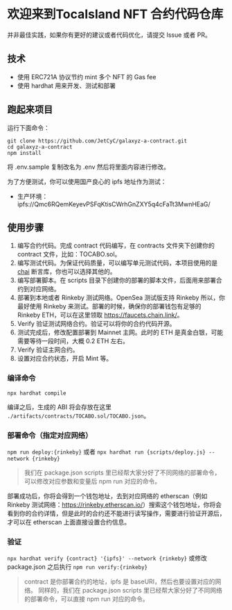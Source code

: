 # 欢迎来到TocaIsland NFT 合约代码仓库

并非最佳实践，如果你有更好的建议或者代码优化，请提交 Issue 或者 PR。

## 技术

- 使用 ERC721A 协议节约 mint 多个 NFT 的 Gas fee
- 使用 hardhat 用来开发、测试和部署

## 跑起来项目

运行下面命令：

```
git clone https://github.com/JetCyC/galaxyz-a-contract.git
cd galaxyz-a-contract
npm install
```

将 .env.sample 复制改名为 .env 然后将里面内容进行修改。

为了方便测试，你可以使用国产良心的 ipfs 地址作为测试：

- 生产环境：ipfs://Qmc6RQemKeyevPSFqKtisCWrhGnZXY5q4cFaTt3MwnHEaG/

## 使用步骤

1. 编写合约代码。完成 contract 代码编写，在 contracts 文件夹下创建你的 contract 文件，比如：TOCABO.sol。
2. 编写测试代码。为保证代码质量，可以编写单元测试代码，本项目使用的是 [chai](https://www.chaijs.com/) 断言库，你也可以选择其他的。
3. 编写部署脚本。在 scripts 目录下创建你的部署的脚本文件，后面用来部署合约到对应网络。
4. 部署到本地或者 Rinkeby 测试网络。OpenSea 测试版支持 Rinkeby 所以，你最好使用 Rinkeby 来测试。部署的时候，确保你的部署钱包有足够的 Rinkeby ETH，可以在这里领取 <https://faucets.chain.link/>。
5. Verify 验证测试网络合约。验证可以将你的合约代码开源。
6. 测试完成后，修改配置部署到 Mainnet 主网。此时的 ETH 是真金白银，可能需要等待一段时间，大概 0.2 ETH 左右。
7. Verify 验证主网合约。
8. 设置对应合约状态，开启 Mint 等。

### 编译命令

`npx hardhat compile`

编译之后，生成的 ABI 将会存放在这里 `./artifacts/contracts/TOCABO.sol/TOCABO.json`。

### 部署命令（指定对应网络）

`npm run deploy:{rinkeby}` 或者 `npx hardhat run {scripts/deploy.js} --network {rinkeby}`

> 我们在 package.json scripts 里已经帮大家分好了不同网络的部署命令，可以修改对应参数和变量后 npm run 对应的命令。

部署成功后，你将会得到一个钱包地址，去到对应网络的 etherscan（例如 Rinkeby 测试网络：<https://rinkeby.etherscan.io/>）搜索这个钱包地址，你将会看到你的合约详情，但是此时的合约还不能进行读写操作，需要进行验证开源后，才可以在 etherscan 上面直接设置合约信息。

### 验证

`npx hardhat verify {contract} '{ipfs}' --network {rinkeby}` 或修改 package.json 之后执行 `npm run verify:{rinkeby}`

> contract 是你部署合约的地址，ipfs 是 baseURI，然后也要设置对应的网络。
> 同样的，我们在 package.json scripts 里已经帮大家分好了不同网络的部署命令，可以直接 npm run 对应的命令。

